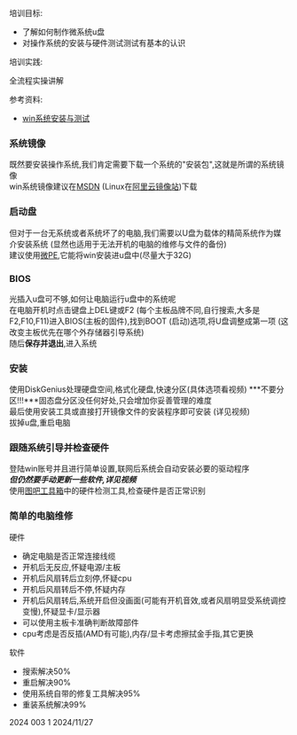 培训目标:

- 了解如何制作微系统u盘
- 对操作系统的安装与硬件测试测试有基本的认识

培训实践:

全流程实操讲解

参考资料:

- [win系统安装与测试](https://www.bilibili.com/video/BV17HBxYuES8/)
 
### 系统镜像

既然要安装操作系统,我们肯定需要下载一个系统的"安装包",这就是所谓的系统镜像  
win系统镜像建议在[MSDN](https://next.itellyou.cn/) (Linux在[阿里云镜像站](https://link.zhihu.com/?target=https%3A//developer.aliyun.com/mirror/))下载

### 启动盘

但对于一台无系统或者系统坏了的电脑,我们需要以U盘为载体的精简系统作为媒介安装系统 (显然也适用于无法开机的电脑的维修与文件的备份)  
建议使用[微PE](https://www.wepe.com.cn/download.html),它能将win安装进u盘中(尽量大于32G)

### BIOS

光插入u盘可不够,如何让电脑运行u盘中的系统呢  
在电脑开机时点击键盘上DEL键或F2 (每个主板品牌不同,自行搜索,大多是F2,F10,F11)进入BIOS(主板的固件),找到BOOT (启动)选项,将U盘调整成第一项 (这改变主板优先在哪个外存储器引导系统)  
随后**保存并退出**,进入系统  

### 安装

使用DiskGenius处理硬盘空间,格式化硬盘,快速分区(具体选项看视频)
***不要分区!!!***固态盘分区没任何好处,只会增加你妥善管理的难度  
最后使用安装工具或直接打开镜像文件的安装程序即可安装 (详见视频)  
拔掉u盘,重启电脑

### 跟随系统引导并检查硬件

登陆win账号并且进行简单设置,联网后系统会自动安装必要的驱动程序  
***但仍然要手动更新一些软件,详见视频***  
使用[图吧工具箱](https://www.tbtool.cn/)中的硬件检测工具,检查硬件是否正常识别

### 简单的电脑维修

硬件

- 确定电脑是否正常连接线缆
- 开机后无反应,怀疑电源/主板
- 开机后风扇转后立刻停,怀疑cpu
- 开机后风扇转后不停,怀疑内存
- 开机后风扇转后,系统开启但没画面(可能有开机音效,或者风扇明显受系统调控变慢),怀疑显卡/显示器
- 可以使用主板卡准确判断故障部件
- cpu考虑是否反插(AMD有可能),内存/显卡考虑擦拭金手指,其它更换

软件

- 搜索解决50%
- 重启解决90%
- 使用系统自带的修复工具解决95%
- 重装系统解决99%

2024 003 1 2024/11/27